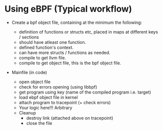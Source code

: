 # Using eBPF (Typical workflow)

- Create a bpf object file, containing at the minimum the following:
  - definition of functions or structs etc, placed in maps at different keys / sections
  - should have atleast one function.
  - defined function's context.
  - can have more structs / functions as needed.
  - compile to get llvm file.
  - compile to get object file, this is the bpf object file.

- Mainfile (in code)
  - open object file
  - check for errors opening (using libbpf)
  - get program using key (name of the compiled program i.e. target)
  - load ebpf object file in kernel
  - attach program to tracepoint (+ check errors)
  - Your logic here!!! Arbitrary
  - Cleanup
    - destroy link (attached above on tracepoint)
	- close the file